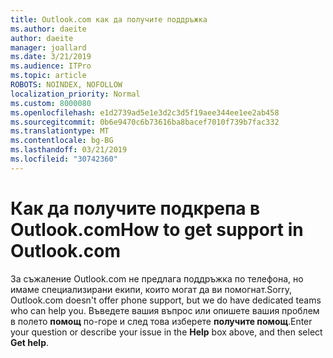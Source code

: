 ```yaml
---
title: Outlook.com как да получите поддръжка
ms.author: daeite
author: daeite
manager: joallard
ms.date: 3/21/2019
ms.audience: ITPro
ms.topic: article
ROBOTS: NOINDEX, NOFOLLOW
localization_priority: Normal
ms.custom: 8000080
ms.openlocfilehash: e1d2739ad5e1e3d2c3d5f19aee344ee1ee2ab458
ms.sourcegitcommit: 0b6e9470c6b73616ba8bacef7010f739b7fac332
ms.translationtype: MT
ms.contentlocale: bg-BG
ms.lasthandoff: 03/21/2019
ms.locfileid: "30742360"
---
```

# <a name="how-to-get-support-in-outlookcom"></a><span data-ttu-id="b01cf-102">Как да получите подкрепа в Outlook.com</span><span class="sxs-lookup"><span data-stu-id="b01cf-102">How to get support in Outlook.com</span></span>

<span data-ttu-id="b01cf-103">За съжаление Outlook.com не предлага поддръжка по телефона, но имаме специализирани екипи, които могат да ви помогнат.</span><span class="sxs-lookup"><span data-stu-id="b01cf-103">Sorry, Outlook.com doesn't offer phone support, but we do have dedicated teams who can help you.</span></span>
<span data-ttu-id="b01cf-104">Въведете вашия въпрос или опишете вашия проблем в полето **помощ** по-горе и след това изберете **получите помощ**.</span><span class="sxs-lookup"><span data-stu-id="b01cf-104">Enter your question or describe your issue in the **Help** box above, and then select **Get help**.</span></span>


